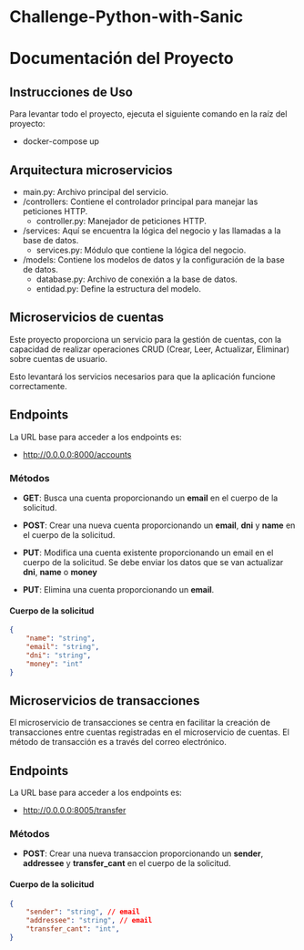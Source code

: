 # Challenge-Python-with-Sanic

# Documentación del Proyecto

## Instrucciones de Uso

Para levantar todo el proyecto, ejecuta el siguiente comando en la raíz del proyecto:
- docker-compose up

## Arquitectura microservicios

- main.py: Archivo principal del servicio.
- /controllers: Contiene el controlador principal para manejar las peticiones HTTP.
    - controller.py: Manejador de peticiones HTTP.
- /services: Aquí se encuentra la lógica del negocio y las llamadas a la base de datos.
    - services.py: Módulo que contiene la lógica del negocio.
- /models: Contiene los modelos de datos y la configuración de la base de datos.
    - database.py: Archivo de conexión a la base de datos.
    - entidad.py: Define la estructura del modelo.

## Microservicios de cuentas

Este proyecto proporciona un servicio para la gestión de cuentas, con la capacidad de realizar operaciones CRUD (Crear, Leer, Actualizar, Eliminar) sobre cuentas de usuario.

Esto levantará los servicios necesarios para que la aplicación funcione correctamente.

## Endpoints

La URL base para acceder a los endpoints es:
- http://0.0.0.0:8000/accounts

### Métodos 

- **GET**: Busca una cuenta proporcionando un **email** en el cuerpo de la solicitud.

- **POST**: Crear una nueva cuenta proporcionando un **email**, **dni** y **name** en el cuerpo de la solicitud.

- **PUT**: Modifica una cuenta existente proporcionando un email en el cuerpo de la solicitud. Se debe enviar los datos que se van actualizar **dni**, **name** o **money**

- **PUT**: Elimina una cuenta proporcionando un **email**.

#### Cuerpo de la solicitud
```json
{ 
    "name": "string",
    "email": "string",
    "dni": "string",
    "money": "int"
}
```

## Microservicios de transacciones

El microservicio de transacciones se centra en facilitar la creación de transacciones entre cuentas registradas en el microservicio de cuentas. El método de transacción es a través del correo electrónico.

## Endpoints
La URL base para acceder a los endpoints es:
- http://0.0.0.0:8005/transfer

### Métodos 

- **POST**: Crear una nueva transaccion proporcionando un **sender**, **addressee** y **transfer_cant** en el cuerpo de la solicitud.

#### Cuerpo de la solicitud
```json
{ 
    "sender": "string", // email 
    "addressee": "string", // email
    "transfer_cant": "int",
}
```

